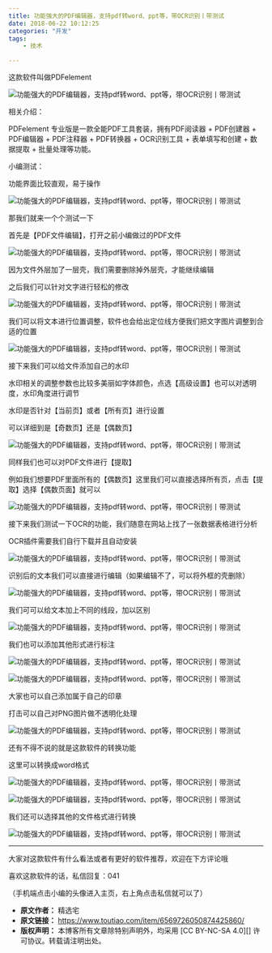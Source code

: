 ```yaml
---
title: 功能强大的PDF编辑器，支持pdf转word、ppt等，带OCR识别丨带测试
date: 2018-06-22 10:12:25
categories: "开发"
tags:
	- 技术

---
```


这款软件叫做PDFelement

![功能强大的PDF编辑器，支持pdf转word、ppt等，带OCR识别丨带测试][PDF_pdf_word_ppt_OCR]

相关介绍：

PDFelement 专业版是一款全能PDF工具套装，拥有PDF阅读器 + PDF创建器 + PDF编辑器 + PDF注释器 + PDF转换器 + OCR识别工具 + 表单填写和创建 + 数据提取 + 批量处理等功能。

小编测试：

功能界面比较直观，易于操作

![功能强大的PDF编辑器，支持pdf转word、ppt等，带OCR识别丨带测试][PDF_pdf_word_ppt_OCR 1]

那我们就来一个个测试一下

首先是【PDF文件编辑】，打开之前小编做过的PDF文件

![功能强大的PDF编辑器，支持pdf转word、ppt等，带OCR识别丨带测试][PDF_pdf_word_ppt_OCR 2]

因为文件外层加了一层壳，我们需要删除掉外层壳，才能继续编辑

之后我们可以针对文字进行轻松的修改

![功能强大的PDF编辑器，支持pdf转word、ppt等，带OCR识别丨带测试][PDF_pdf_word_ppt_OCR 3]

我们可以将文本进行位置调整，软件也会给出定位线方便我们把文字图片调整到合适的位置

![功能强大的PDF编辑器，支持pdf转word、ppt等，带OCR识别丨带测试][PDF_pdf_word_ppt_OCR 4]

接下来我们可以给文件添加自己的水印

水印相关的调整参数也比较多美丽如字体颜色，点选【高级设置】也可以对透明度，水印角度进行调节

水印是否针对【当前页】或者【所有页】进行设置

可以详细到是【奇数页】还是【偶数页】

![功能强大的PDF编辑器，支持pdf转word、ppt等，带OCR识别丨带测试][PDF_pdf_word_ppt_OCR 5]

同样我们也可以对PDF文件进行【提取】

例如我们想要PDF里面所有的【偶数页】这里我们可以直接选择所有页，点击【提取】选择【偶数页面】就可以

![功能强大的PDF编辑器，支持pdf转word、ppt等，带OCR识别丨带测试][PDF_pdf_word_ppt_OCR 6]

接下来我们测试一下OCR的功能，我们随意在网站上找了一张数据表格进行分析

OCR插件需要我们自行下载并且自动安装

![功能强大的PDF编辑器，支持pdf转word、ppt等，带OCR识别丨带测试][PDF_pdf_word_ppt_OCR 7]

识别后的文本我们可以直接进行编辑（如果编辑不了，可以将外框的壳删除）

![功能强大的PDF编辑器，支持pdf转word、ppt等，带OCR识别丨带测试][PDF_pdf_word_ppt_OCR 8]

我们可可以给文本加上不同的线段，加以区别

![功能强大的PDF编辑器，支持pdf转word、ppt等，带OCR识别丨带测试][PDF_pdf_word_ppt_OCR 9]

我们也可以添加其他形式进行标注

![功能强大的PDF编辑器，支持pdf转word、ppt等，带OCR识别丨带测试][PDF_pdf_word_ppt_OCR 10]

![功能强大的PDF编辑器，支持pdf转word、ppt等，带OCR识别丨带测试][PDF_pdf_word_ppt_OCR 11]

大家也可以自己添加属于自己的印章

打击可以自己对PNG图片做不透明化处理

![功能强大的PDF编辑器，支持pdf转word、ppt等，带OCR识别丨带测试][PDF_pdf_word_ppt_OCR 12]

还有不得不说的就是这款软件的转换功能

这里可以转换成word格式

![功能强大的PDF编辑器，支持pdf转word、ppt等，带OCR识别丨带测试][PDF_pdf_word_ppt_OCR 13]

![功能强大的PDF编辑器，支持pdf转word、ppt等，带OCR识别丨带测试][PDF_pdf_word_ppt_OCR 14]

我们还可以选择其他的文件格式进行转换

![功能强大的PDF编辑器，支持pdf转word、ppt等，带OCR识别丨带测试][PDF_pdf_word_ppt_OCR 15]

--------------------

大家对这款软件有什么看法或者有更好的软件推荐，欢迎在下方评论哦

喜欢这款软件的话，私信回复：041

（手机端点击小编的头像进入主页，右上角点击私信就可以了）


[PDF_pdf_word_ppt_OCR]: static/resources/crawler/BEIQ-EF6Z-UMNQ.jpg
[PDF_pdf_word_ppt_OCR 1]: static/resources/crawler/NJM7-F2EJ-32MM.jpg
[PDF_pdf_word_ppt_OCR 2]: static/resources/crawler/ZVZA-EZEZ-7JFR.gif
[PDF_pdf_word_ppt_OCR 3]: static/resources/crawler/A3QI-JJJM-VU7F.gif
[PDF_pdf_word_ppt_OCR 4]: static/resources/crawler/ZUBM-RJNR-2U2M.gif
[PDF_pdf_word_ppt_OCR 5]: static/resources/crawler/2YFY-FNRY-QAMY.gif
[PDF_pdf_word_ppt_OCR 6]: static/resources/crawler/Q7FA-JN6Z-Z3UA.gif
[PDF_pdf_word_ppt_OCR 7]: static/resources/crawler/FMJV-ZQJ7-FYQE.jpg
[PDF_pdf_word_ppt_OCR 8]: static/resources/crawler/2YMF-6BR3-EQJQ.gif
[PDF_pdf_word_ppt_OCR 9]: static/resources/crawler/VQRF-MNQQ-FYE3.gif
[PDF_pdf_word_ppt_OCR 10]: static/resources/crawler/BN7V-6RVR-NQIB.gif
[PDF_pdf_word_ppt_OCR 11]: static/resources/crawler/UY2E-BEIR-YJ3U.gif
[PDF_pdf_word_ppt_OCR 12]: static/resources/crawler/IRYY-Q3AQ-N3MN.gif
[PDF_pdf_word_ppt_OCR 13]: static/resources/crawler/6BJU-EJRE-BJYU.gif
[PDF_pdf_word_ppt_OCR 14]: static/resources/crawler/2MMF-BQIY-R2IB.jpg
[PDF_pdf_word_ppt_OCR 15]: static/resources/crawler/IRR2-QB7R-7JYZ.jpg
 *  **原文作者：** 精选宅
 *  **原文链接：** https://www.toutiao.com/item/6569726050874425860/
 *  **版权声明：** 本博客所有文章除特别声明外，均采用 [CC BY-NC-SA 4.0][] 许可协议。转载请注明出处。
